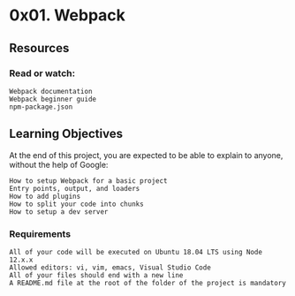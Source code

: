 # 0x01. Webpack

## Resources

### Read or watch:

    Webpack documentation
    Webpack beginner guide
    npm-package.json

## Learning Objectives

At the end of this project, you are expected to be able to explain to anyone, without the help of Google:

    How to setup Webpack for a basic project
    Entry points, output, and loaders
    How to add plugins
    How to split your code into chunks
    How to setup a dev server

### Requirements

    All of your code will be executed on Ubuntu 18.04 LTS using Node 12.x.x
    Allowed editors: vi, vim, emacs, Visual Studio Code
    All of your files should end with a new line
    A README.md file at the root of the folder of the project is mandatory
